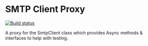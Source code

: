 # SMTP Client Proxy

[![Build status](https://ci.appveyor.com/api/projects/status/u2eln8om7k0vwqxa?svg=true)](https://ci.appveyor.com/project/alansav/smtp-client-proxy)

A proxy for the SmtpClient class which provides Async methods &amp; interfaces to help with testing.
